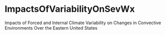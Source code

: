# ImpactsOfVariabilityOnSevWx
Impacts of Forced and Internal Climate Variability on Changes in Convective Environments Over the Eastern United States
